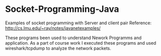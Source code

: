 Socket-Programming-Java
=======================

Examples of socket programming with Server and client pair
Reference: http://cs.lmu.edu/~ray/notes/javanetexamples/

These programs been used to understand Nework Programms and application. 
As a part of course work I executed these programs and used wireshark/tcpdump to analyze the network packets.
